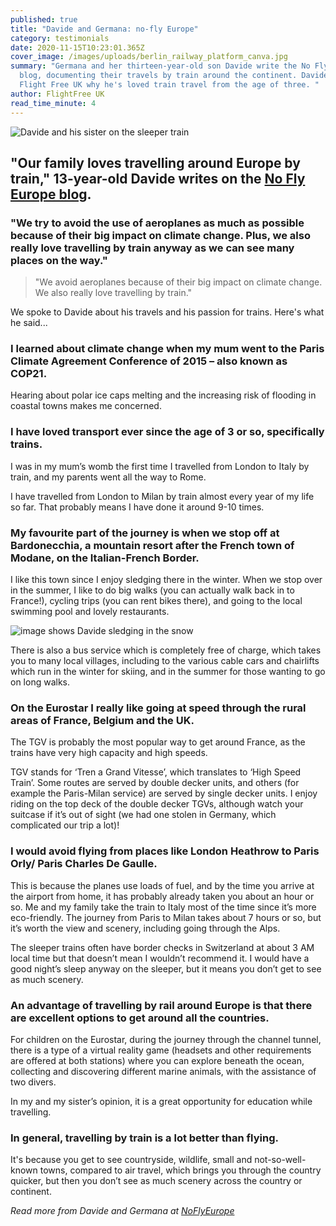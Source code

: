 ```yaml
---
published: true
title: "Davide and Germana: no-fly Europe"
category: testimonials
date: 2020-11-15T10:23:01.365Z
cover_image: /images/uploads/berlin_railway_platform_canva.jpg
summary: "Germana and her thirteen-year-old son Davide write the No Fly Europe
  blog, documenting their travels by train around the continent. Davide tells
  Flight Free UK why he's loved train travel from the age of three. "
author: FlightFree UK
read_time_minute: 4
---
```

![Davide and his sister on the sleeper train](/images/uploads/sleeper_train_davide.jpg "On the sleeper train")

## "Our family loves travelling around Europe by train," 13-year-old Davide writes on the [No Fly Europe blog](https://noflyeurope.home.blog/2019/04/25/a-familys-trip-by-train-from-london-to-milan/).

### "We try to avoid the use of aeroplanes as much as possible because of their big impact on climate change. Plus, we also really love travelling by train anyway as we can see many places on the way."

> "We avoid aeroplanes because of their big impact on climate change. We also really love travelling by train."

We spoke to Davide about his travels and his passion for trains. Here's what he said...

### I learned about climate change when my mum went to the Paris Climate Agreement Conference of 2015 – also known as COP21. 

Hearing about polar ice caps melting and the increasing risk of flooding in coastal towns makes me concerned.

### I have loved transport ever since the age of 3 or so, specifically trains.

I was in my mum’s womb the first time I travelled from London to Italy by train, and my parents went all the way to Rome.

I have travelled from London to Milan by train almost every year of my life so far. That probably means I have done it around 9-10 times.

### My favourite part of the journey is when we stop off at Bardonecchia, a mountain resort after the French town of Modane, on the Italian-French Border. 

I like this town since I enjoy sledging there in the winter. When we stop over in the summer, I like to do big walks (you can actually walk back in to France!), cycling trips (you can rent bikes there), and going to the local swimming pool and lovely restaurants. 

![image shows Davide sledging in the snow](/images/uploads/bardonecchia_sledging_davide.jpg "Sledging in Bardonecchia")

There is also a bus service which is completely free of charge, which takes you to many local villages, including to the various cable cars and chairlifts which run in the winter for skiing, and in the summer for those wanting to go on long walks.

### On the Eurostar I really like going at speed through the rural areas of France, Belgium and the UK.

The TGV is probably the most popular way to get around France, as the trains have very high capacity and high speeds. 

TGV stands for ‘Tren a Grand Vitesse’, which translates to ‘High Speed Train’. Some routes are served by double decker units, and others (for example the Paris-Milan service) are served by single decker units. I enjoy riding on the top deck of the double decker TGVs, although watch your suitcase if it’s out of sight (we had one stolen in Germany, which complicated our trip a lot)! 

### I would avoid flying from places like London Heathrow to Paris Orly/ Paris Charles De Gaulle.

This is because the planes use loads of fuel, and by the time you arrive at the airport from home, it has probably already taken you about an hour or so. Me and my family take the train to Italy most of the time since it’s more eco-friendly. The journey from Paris to Milan takes about 7 hours or so, but it’s worth the view and scenery, including going through the Alps.

The sleeper trains often have border checks in Switzerland at about 3 AM local time but that doesn’t mean I wouldn’t recommend it. I would have a good night’s sleep anyway on the sleeper, but it means you don’t get to see as much scenery. 

### An advantage of travelling by rail around Europe is that there are excellent options to get around all the countries.

For children on the Eurostar, during the journey through the channel tunnel, there is a type of a virtual reality game (headsets and other requirements are offered at both stations) where you can explore beneath the ocean, collecting and discovering different marine animals, with the assistance of two divers. 

In my and my sister’s opinion, it is a great opportunity for education while travelling.

### In general, travelling by train is a lot better than flying.

It's because you get to see countryside, wildlife, small and not-so-well-known towns, compared to air travel, which brings you through the country quicker, but then you don’t see as much scenery across the country or continent.

*Read more from Davide and Germana at [NoFlyEurope](https://noflyeurope.home.blog/)*